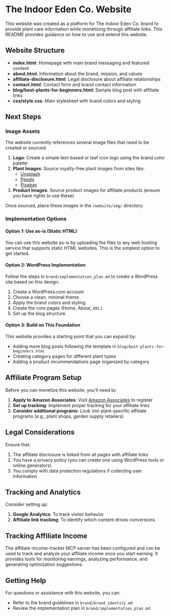 # The Indoor Eden Co. Website

This website was created as a platform for The Indoor Eden Co. brand to provide plant care information while monetizing through affiliate links. This README provides guidance on how to use and extend this website.

## Website Structure

- **index.html**: Homepage with main brand messaging and featured content
- **about.html**: Information about the brand, mission, and values
- **affiliate-disclosure.html**: Legal disclosure about affiliate relationships
- **contact.html**: Contact form and brand contact information
- **blog/best-plants-for-beginners.html**: Sample blog post with affiliate links
- **css/style.css**: Main stylesheet with brand colors and styling

## Next Steps

### Image Assets

The website currently references several image files that need to be created or sourced:

1. **Logo**: Create a simple text-based or leaf icon logo using the brand color palette
2. **Plant Images**: Source royalty-free plant images from sites like:
   - [Unsplash](https://unsplash.com/s/photos/houseplants)
   - [Pexels](https://www.pexels.com/search/houseplants/)
   - [Pixabay](https://pixabay.com/images/search/houseplants/)
3. **Product Images**: Source product images for affiliate products (ensure you have rights to use these)

Once sourced, place these images in the `/website/img/` directory.

### Implementation Options

#### Option 1: Use as-is (Static HTML)

You can use this website as-is by uploading the files to any web hosting service that supports static HTML websites. This is the simplest option to get started.

#### Option 2: WordPress Implementation

Follow the steps in `brand/implementation_plan.md` to create a WordPress site based on this design:

1. Create a WordPress.com account
2. Choose a clean, minimal theme
3. Apply the brand colors and styling
4. Create the core pages (Home, About, etc.)
5. Set up the blog structure

#### Option 3: Build on This Foundation

This website provides a starting point that you can expand by:
- Adding more blog posts following the template in `blog/best-plants-for-beginners.html`
- Creating category pages for different plant types
- Adding a product recommendations page organized by category

## Affiliate Program Setup

Before you can monetize this website, you'll need to:

1. **Apply to Amazon Associates**: Visit [Amazon Associates](https://affiliate-program.amazon.com/) to register
2. **Set up tracking**: Implement proper tracking for your affiliate links
3. **Consider additional programs**: Look into plant-specific affiliate programs (e.g., plant shops, garden supply retailers)

## Legal Considerations

Ensure that:
1. The affiliate disclosure is linked from all pages with affiliate links
2. You have a privacy policy (you can create one using WordPress tools or online generators)
3. You comply with data protection regulations if collecting user information

## Tracking and Analytics

Consider setting up:
1. **Google Analytics**: To track visitor behavior
2. **Affiliate link tracking**: To identify which content drives conversions

## Tracking Affiliate Income

The affiliate-income-tracker MCP server has been configured and can be used to track and analyze your affiliate income once you start earning. It provides tools for monitoring earnings, analyzing performance, and generating optimization suggestions.

## Getting Help

For questions or assistance with this website, you can:
- Refer to the brand guidelines in `brand/brand_identity.md`
- Review the implementation plan in `brand/implementation_plan.md`

